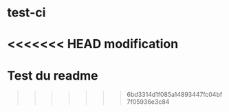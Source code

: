 # test-ci
<<<<<<< HEAD
modification
=======


# Test du readme
>>>>>>> 6bd3314d1f085a14893447fc04bf7f05936e3c84
